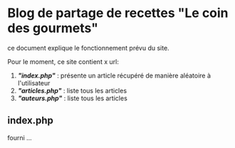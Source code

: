# Blog de partage de recettes "Le coin des gourmets"

ce document explique le fonctionnement prévu du site.

Pour le moment, ce site contient x url:

1. *__"index.php"__* : présente un article récupéré de manière aléatoire à l'utilisateur
2. *__"articles.php"__* : liste tous les articles
3. *__"auteurs.php"__* : liste tous les articles

## index.php
fourni ...